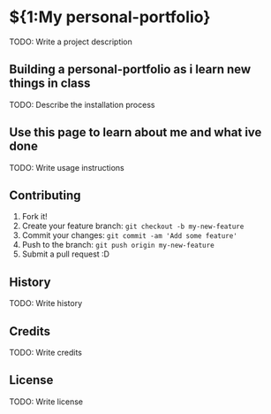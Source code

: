 # ${1:My personal-portfolio}
TODO: Write a project description
## Building a personal-portfolio as i learn new things in class
TODO: Describe the installation process
## Use this page to learn about me and what ive done
TODO: Write usage instructions
## Contributing
1. Fork it!
2. Create your feature branch: `git checkout -b my-new-feature`
3. Commit your changes: `git commit -am 'Add some feature'`
4. Push to the branch: `git push origin my-new-feature`
5. Submit a pull request :D
## History
TODO: Write history
## Credits
TODO: Write credits
## License
TODO: Write license
